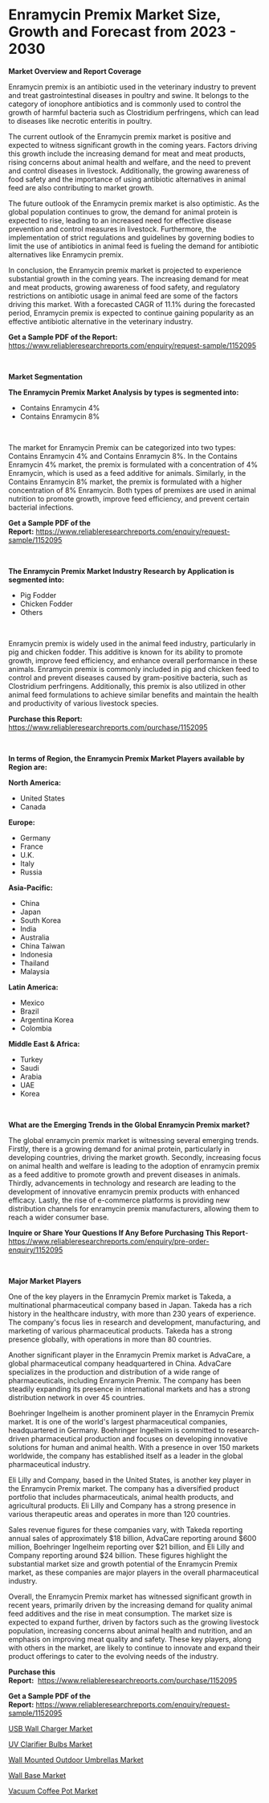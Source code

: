 <p><h1>Enramycin Premix Market Size, Growth and Forecast from 2023 - 2030</h1></p><p><strong>Market Overview and Report Coverage</strong></p>
<p><p>Enramycin premix is an antibiotic used in the veterinary industry to prevent and treat gastrointestinal diseases in poultry and swine. It belongs to the category of ionophore antibiotics and is commonly used to control the growth of harmful bacteria such as Clostridium perfringens, which can lead to diseases like necrotic enteritis in poultry.</p><p>The current outlook of the Enramycin premix market is positive and expected to witness significant growth in the coming years. Factors driving this growth include the increasing demand for meat and meat products, rising concerns about animal health and welfare, and the need to prevent and control diseases in livestock. Additionally, the growing awareness of food safety and the importance of using antibiotic alternatives in animal feed are also contributing to market growth.</p><p>The future outlook of the Enramycin premix market is also optimistic. As the global population continues to grow, the demand for animal protein is expected to rise, leading to an increased need for effective disease prevention and control measures in livestock. Furthermore, the implementation of strict regulations and guidelines by governing bodies to limit the use of antibiotics in animal feed is fueling the demand for antibiotic alternatives like Enramycin premix.</p><p>In conclusion, the Enramycin premix market is projected to experience substantial growth in the coming years. The increasing demand for meat and meat products, growing awareness of food safety, and regulatory restrictions on antibiotic usage in animal feed are some of the factors driving this market. With a forecasted CAGR of 11.1% during the forecasted period, Enramycin premix is expected to continue gaining popularity as an effective antibiotic alternative in the veterinary industry.</p></p>
<p><strong>Get a Sample PDF of the Report:</strong> <a href="https://www.reliableresearchreports.com/enquiry/request-sample/1152095">https://www.reliableresearchreports.com/enquiry/request-sample/1152095</a></p>
<p>&nbsp;</p>
<p><strong>Market Segmentation</strong></p>
<p><strong>The Enramycin Premix Market Analysis by types is segmented into:</strong></p>
<p><ul><li>Contains Enramycin 4%</li><li>Contains Enramycin 8%</li></ul></p>
<p>&nbsp;</p>
<p><p>The market for Enramycin Premix can be categorized into two types: Contains Enramycin 4% and Contains Enramycin 8%. In the Contains Enramycin 4% market, the premix is formulated with a concentration of 4% Enramycin, which is used as a feed additive for animals. Similarly, in the Contains Enramycin 8% market, the premix is formulated with a higher concentration of 8% Enramycin. Both types of premixes are used in animal nutrition to promote growth, improve feed efficiency, and prevent certain bacterial infections.</p></p>
<p><strong>Get a Sample PDF of the Report:</strong>&nbsp;<a href="https://www.reliableresearchreports.com/enquiry/request-sample/1152095">https://www.reliableresearchreports.com/enquiry/request-sample/1152095</a></p>
<p>&nbsp;</p>
<p><strong>The Enramycin Premix Market Industry Research by Application is segmented into:</strong></p>
<p><ul><li>Pig Fodder</li><li>Chicken Fodder</li><li>Others</li></ul></p>
<p>&nbsp;</p>
<p><p>Enramycin premix is widely used in the animal feed industry, particularly in pig and chicken fodder. This additive is known for its ability to promote growth, improve feed efficiency, and enhance overall performance in these animals. Enramycin premix is commonly included in pig and chicken feed to control and prevent diseases caused by gram-positive bacteria, such as Clostridium perfringens. Additionally, this premix is also utilized in other animal feed formulations to achieve similar benefits and maintain the health and productivity of various livestock species.</p></p>
<p><strong>Purchase this Report:</strong>&nbsp; <a href="https://www.reliableresearchreports.com/purchase/1152095">https://www.reliableresearchreports.com/purchase/1152095</a></p>
<p>&nbsp;</p>
<p><strong>In terms of Region, the Enramycin Premix Market Players available by Region are:</strong></p>
<p>
    <p> <strong> North America: </strong>
        <ul>
            <li>United States</li>
            <li>Canada</li>
        </ul>
        </p> 
    <p> <strong> Europe: </strong>
        <ul>
            <li>Germany</li>
            <li>France</li>
            <li>U.K.</li>
            <li>Italy</li>
            <li>Russia</li>
        </ul>
        </p> 
    <p> <strong> Asia-Pacific: </strong>
        <ul>
            <li>China</li>
            <li>Japan</li>
            <li>South Korea</li>
            <li>India</li>
            <li>Australia</li>
            <li>China Taiwan</li>
            <li>Indonesia</li>
            <li>Thailand</li>
            <li>Malaysia</li>
        </ul>
        </p> 
    <p> <strong> Latin America: </strong>
        <ul>
            <li>Mexico</li>
            <li>Brazil</li>
            <li>Argentina Korea</li>
            <li>Colombia</li>
        </ul>
        </p> 
    <p> <strong> Middle East & Africa: </strong>
        <ul>
            <li>Turkey</li>
            <li>Saudi</li>
            <li>Arabia</li>
            <li>UAE</li>
            <li>Korea</li>
        </ul>
    </p>
    </p>
<p>&nbsp;</p>
<p><strong>What are the Emerging Trends in the Global Enramycin Premix market?</strong></p>
<p><p>The global enramycin premix market is witnessing several emerging trends. Firstly, there is a growing demand for animal protein, particularly in developing countries, driving the market growth. Secondly, increasing focus on animal health and welfare is leading to the adoption of enramycin premix as a feed additive to promote growth and prevent diseases in animals. Thirdly, advancements in technology and research are leading to the development of innovative enramycin premix products with enhanced efficacy. Lastly, the rise of e-commerce platforms is providing new distribution channels for enramycin premix manufacturers, allowing them to reach a wider consumer base.</p></p>
<p><strong>Inquire or Share Your Questions If Any Before Purchasing This Report</strong>- <a href="https://www.reliableresearchreports.com/enquiry/pre-order-enquiry/1152095">https://www.reliableresearchreports.com/enquiry/pre-order-enquiry/1152095</a></p>
<p>&nbsp;</p>
<p><strong>Major Market Players</strong></p>
<p><p>One of the key players in the Enramycin Premix market is Takeda, a multinational pharmaceutical company based in Japan. Takeda has a rich history in the healthcare industry, with more than 230 years of experience. The company's focus lies in research and development, manufacturing, and marketing of various pharmaceutical products. Takeda has a strong presence globally, with operations in more than 80 countries.</p><p>Another significant player in the Enramycin Premix market is AdvaCare, a global pharmaceutical company headquartered in China. AdvaCare specializes in the production and distribution of a wide range of pharmaceuticals, including Enramycin Premix. The company has been steadily expanding its presence in international markets and has a strong distribution network in over 45 countries.</p><p>Boehringer Ingelheim is another prominent player in the Enramycin Premix market. It is one of the world's largest pharmaceutical companies, headquartered in Germany. Boehringer Ingelheim is committed to research-driven pharmaceutical production and focuses on developing innovative solutions for human and animal health. With a presence in over 150 markets worldwide, the company has established itself as a leader in the global pharmaceutical industry.</p><p>Eli Lilly and Company, based in the United States, is another key player in the Enramycin Premix market. The company has a diversified product portfolio that includes pharmaceuticals, animal health products, and agricultural products. Eli Lilly and Company has a strong presence in various therapeutic areas and operates in more than 120 countries.</p><p>Sales revenue figures for these companies vary, with Takeda reporting annual sales of approximately $18 billion, AdvaCare reporting around $600 million, Boehringer Ingelheim reporting over $21 billion, and Eli Lilly and Company reporting around $24 billion. These figures highlight the substantial market size and growth potential of the Enramycin Premix market, as these companies are major players in the overall pharmaceutical industry.</p><p>Overall, the Enramycin Premix market has witnessed significant growth in recent years, primarily driven by the increasing demand for quality animal feed additives and the rise in meat consumption. The market size is expected to expand further, driven by factors such as the growing livestock population, increasing concerns about animal health and nutrition, and an emphasis on improving meat quality and safety. These key players, along with others in the market, are likely to continue to innovate and expand their product offerings to cater to the evolving needs of the industry.</p></p>
<p><strong>Purchase this Report:</strong>&nbsp;&nbsp;<a href="https://www.reliableresearchreports.com/purchase/1152095">https://www.reliableresearchreports.com/purchase/1152095</a></p>
<p></p>
<p><strong>Get a Sample PDF of the Report:</strong>&nbsp;<a href="https://www.reliableresearchreports.com/enquiry/request-sample/1152095">https://www.reliableresearchreports.com/enquiry/request-sample/1152095</a></p>
<p><p><a href="https://medium.com/@inner.zone.room/usb-wall-charger-market-share-evolution-and-market-growth-trends-2023-2030-4e84ab33ac41">USB Wall Charger Market</a></p><p><a href="https://medium.com/@poem.snap.phase/uv-clarifier-bulbs-market-share-evolution-and-market-growth-trends-2023-2030-f7dc42cb58c0">UV Clarifier Bulbs Market</a></p><p><a href="https://medium.com/@under.noon.tower/wall-mounted-outdoor-umbrellas-market-insights-into-market-cagr-market-trends-and-growth-aa0be42197a0">Wall Mounted Outdoor Umbrellas Market</a></p><p><a href="https://medium.com/@truly.fight.must/wall-base-market-research-report-its-history-and-forecast-2023-to-2030-190d4b5b13c7">Wall Base Market</a></p><p><a href="https://medium.com/@late.bean.frame/vacuum-coffee-pot-nbsp-market-focuses-on-market-share-size-and-projected-forecast-till-2030-a4d3359c627e">Vacuum Coffee Pot Market</a></p></p>